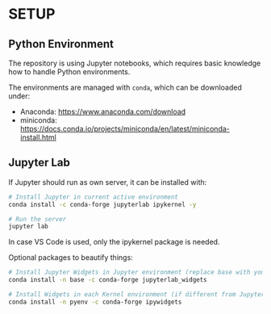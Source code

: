 # SETUP


## Python Environment

The repository is using Jupyter notebooks, which requires basic knowledge how to handle Python environments.

The environments are managed with `conda`, which can be downloaded under:
* Anaconda: https://www.anaconda.com/download
* miniconda: https://docs.conda.io/projects/miniconda/en/latest/miniconda-install.html


## Jupyter Lab

If Jupyter should run as own server, it can be installed with:
```bash
# Install Jupyter in current active environment
conda install -c conda-forge jupyterlab ipykernel -y

# Run the server
jupyter lab
```

In case VS Code is used, only the ipykernel package is needed.

Optional packages to beautify things:
```bash
# Install Jupyter Widgets in Jupyter environment (replace base with your environment name)
conda install -n base -c conda-forge jupyterlab_widgets

# Install Widgets in each Kernel environment (if different from Jupyter env)
conda install -n pyenv -c conda-forge ipywidgets
```